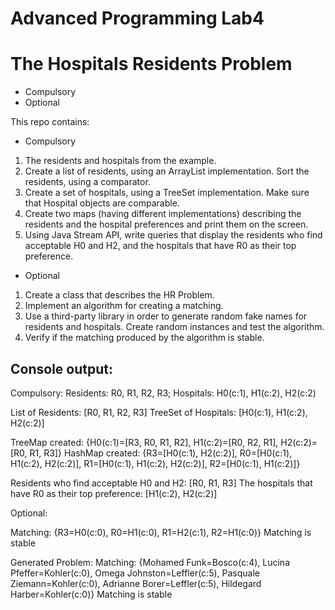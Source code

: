 # Advanced Programming Lab4 
# The Hospitals Residents Problem

- Compulsory
- Optional

This repo contains:
- Compulsory
1. The residents and hospitals from the example.
2. Create a list of residents, using an ArrayList implementation. Sort the residents, using a comparator.
3. Create a set of hospitals, using a TreeSet implementation. Make sure that Hospital objects are comparable.
4. Create two maps (having different implementations) describing the residents and the hospital preferences and print them on the screen.
5. Using Java Stream API, write queries that display the residents who find acceptable H0 and H2, and the hospitals that have R0 as their top preference.

- Optional
1. Create a class that describes the HR Problem.
2. Implement an algorithm for creating a matching.
3. Use a third-party library in order to generate random fake names for residents and hospitals. Create random instances and test the algorithm.
4. Verify if the matching produced by the algorithm is stable.


## Console output:

  Compulsory:
  Residents: R0, R1, R2, R3;
  Hospitals: H0(c:1), H1(c:2), H2(c:2)

  List of Residents: [R0, R1, R2, R3]
  TreeSet of Hospitals: [H0(c:1), H1(c:2), H2(c:2)]

  TreeMap created: {H0(c:1)=[R3, R0, R1, R2], H1(c:2)=[R0, R2, R1], H2(c:2)=[R0, R1, R3]}
  HashMap created: {R3=[H0(c:1), H2(c:2)], R0=[H0(c:1), H1(c:2), H2(c:2)], R1=[H0(c:1), H1(c:2), H2(c:2)], R2=[H0(c:1), H1(c:2)]}

  Residents who find acceptable H0 and H2: [R0, R1, R3]
  The hospitals that have R0 as their top preference: [H1(c:2), H2(c:2)]

  Optional:

  Matching: {R3=H0(c:0), R0=H1(c:0), R1=H2(c:1), R2=H1(c:0)}
  Matching is stable

  Generated Problem:
  Matching: {Mohamed Funk=Bosco(c:4), Lucina Pfeffer=Kohler(c:0), Omega Johnston=Leffler(c:5), Pasquale Ziemann=Kohler(c:0), Adrianne Borer=Leffler(c:5), Hildegard Harber=Kohler(c:0)}
  Matching is stable
